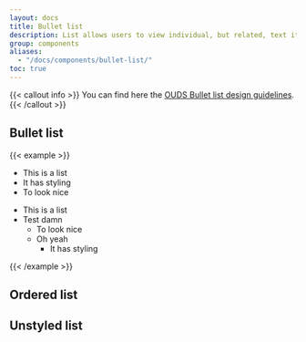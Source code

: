 ```yaml
---
layout: docs
title: Bullet list
description: List allows users to view individual, but related, text items grouped together.
group: components
aliases:
  - "/docs/components/bullet-list/"
toc: true
---
```


{{< callout info >}}
You can find here the [OUDS Bullet list design guidelines](https://unified-design-system.orange.com/472794e18/p/48a788-button).
{{< /callout >}}

## Bullet list



{{< example >}}
<ul>
    <li>This is a list</li>
    <li>It has styling</li>
    <li>To look nice</li>
</ul>


<ul>
    <li>This is a list</li>
    <li>Test damn
      <ul>
        <li>To look nice</li>
        <li>Oh yeah
          <ul>
            <li>It has styling</li>
          </ul>
        </li>
      </ul>
    </li>
</ul>
{{< /example >}}

## Ordered list

## Unstyled list